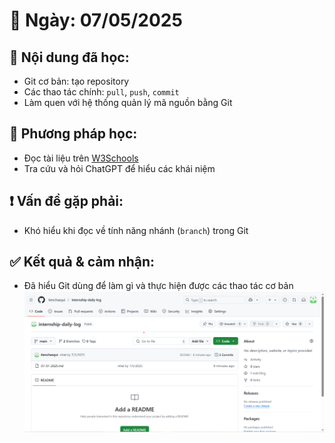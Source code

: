 # 📅 Ngày: 07/05/2025

## 📘 Nội dung đã học:
- Git cơ bản: tạo repository
- Các thao tác chính: `pull`, `push`, `commit`
- Làm quen với hệ thống quản lý mã nguồn bằng Git

## 📖 Phương pháp học:
- Đọc tài liệu trên [W3Schools](https://www.w3schools.com/)
- Tra cứu và hỏi ChatGPT để hiểu các khái niệm

## ❗ Vấn đề gặp phải:
- Khó hiểu khi đọc về tính năng nhánh (`branch`) trong Git

## ✅ Kết quả & cảm nhận:
- Đã hiểu Git dùng để làm gì và thực hiện được các thao tác cơ bản
![Hinh anh](images/anhminhhoa.png)
